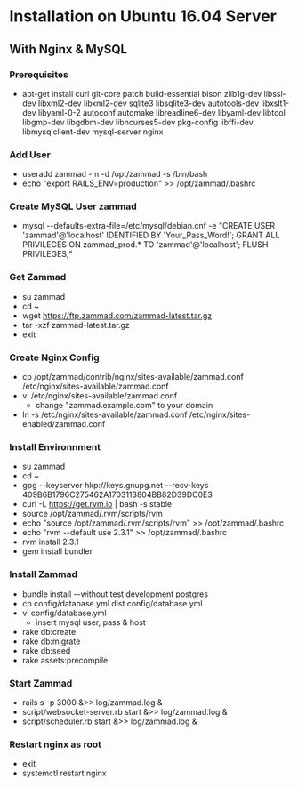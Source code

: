 # Installation on Ubuntu 16.04 Server
## With Nginx & MySQL

### Prerequisites
* apt-get install curl git-core patch build-essential bison zlib1g-dev libssl-dev libxml2-dev libxml2-dev sqlite3 libsqlite3-dev autotools-dev libxslt1-dev libyaml-0-2 autoconf automake libreadline6-dev libyaml-dev libtool libgmp-dev libgdbm-dev libncurses5-dev pkg-config libffi-dev libmysqlclient-dev mysql-server nginx

### Add User
* useradd zammad -m -d /opt/zammad -s /bin/bash
* echo "export RAILS_ENV=production" >> /opt/zammad/.bashrc

### Create MySQL User zammad
* mysql --defaults-extra-file=/etc/mysql/debian.cnf -e "CREATE USER 'zammad'@'localhost' IDENTIFIED BY 'Your_Pass_Word!'; GRANT ALL PRIVILEGES ON zammad_prod.* TO 'zammad'@'localhost'; FLUSH PRIVILEGES;"

### Get Zammad
* su zammad
* cd ~
* wget https://ftp.zammad.com/zammad-latest.tar.gz
* tar -xzf zammad-latest.tar.gz
* exit

### Create Nginx Config
* cp /opt/zammad/contrib/nginx/sites-available/zammad.conf /etc/nginx/sites-available/zammad.conf
* vi /etc/nginx/sites-available/zammad.conf
  * change "zammad.example.com" to your domain
* ln -s /etc/nginx/sites-available/zammad.conf /etc/nginx/sites-enabled/zammad.conf

### Install Environnment
* su zammad
* cd ~
* gpg --keyserver hkp://keys.gnupg.net --recv-keys 409B6B1796C275462A1703113804BB82D39DC0E3
* curl -L https://get.rvm.io | bash -s stable
* source /opt/zammad/.rvm/scripts/rvm
* echo "source /opt/zammad/.rvm/scripts/rvm" >> /opt/zammad/.bashrc
* echo "rvm --default use 2.3.1" >> /opt/zammad/.bashrc
* rvm install 2.3.1
* gem install bundler

### Install Zammad
* bundle install --without test development postgres
* cp config/database.yml.dist config/database.yml
* vi config/database.yml
  * insert mysql user, pass & host
* rake db:create
* rake db:migrate
* rake db:seed
* rake assets:precompile

### Start Zammad
* rails s -p 3000 &>> log/zammad.log &
* script/websocket-server.rb start &>> log/zammad.log &
* script/scheduler.rb start &>> log/zammad.log &

### Restart nginx as root
* exit
* systemctl restart nginx
